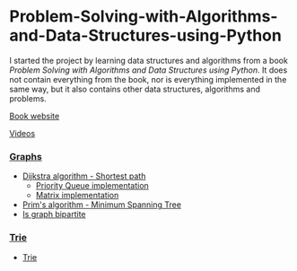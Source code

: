 # Problem-Solving-with-Algorithms-and-Data-Structures-using-Python

I started the project by learning data structures and algorithms from a book *Problem Solving with Algorithms and Data Structures using Python*.
It does not contain everything from the book, 
nor is everything implemented in the same way,
but it also contains other data structures, algorithms and problems.

[Book website](https://runestone.academy/runestone/books/published/pythonds/index.html)

[Videos](https://teklern.blogspot.com/p/blog-page.html)


### [Graphs](https://github.com/ivanmmarkovic/Problem-Solving-with-Algorithms-and-Data-Structures-using-Python/tree/master/graphs)
- [Dijkstra algorithm - Shortest path](https://github.com/ivanmmarkovic/Problem-Solving-with-Algorithms-and-Data-Structures-using-Python/tree/master/graphs/dijkstra)
    - [Priority Queue implementation](https://github.com/ivanmmarkovic/Problem-Solving-with-Algorithms-and-Data-Structures-using-Python/tree/master/graphs/dijkstra/priority-queue-impl-adjacency-map)
    - [Matrix implementation](https://github.com/ivanmmarkovic/Problem-Solving-with-Algorithms-and-Data-Structures-using-Python/tree/master/graphs/dijkstra/matrix-impl)
- [Prim's algorithm - Minimum Spanning Tree](https://github.com/ivanmmarkovic/Problem-Solving-with-Algorithms-and-Data-Structures-using-Python/tree/master/graphs/prims-algorithm)
- [Is graph bipartite](https://github.com/ivanmmarkovic/Problem-Solving-with-Algorithms-and-Data-Structures-using-Python/tree/master/graphs/is-graph-bipartite)
### [Trie](https://github.com/ivanmmarkovic/Problem-Solving-with-Algorithms-and-Data-Structures-using-Python/tree/master/trie)
- [Trie](https://github.com/ivanmmarkovic/Problem-Solving-with-Algorithms-and-Data-Structures-using-Python/tree/master/trie)